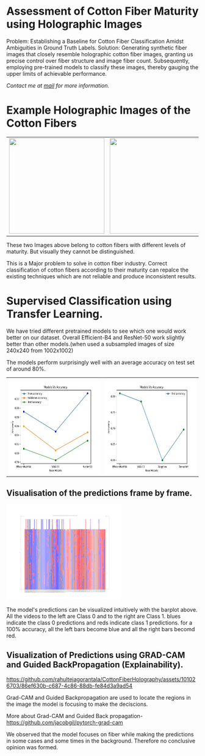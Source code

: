 # Assessment of Cotton Fiber Maturity using Holographic Images
 
Problem: Establishing a Baseline for Cotton Fiber Classification Amidst Ambiguities in Ground Truth Labels.
Solution: Generating synthetic fiber images that closely resemble holographic cotton fiber images, granting us precise control over fiber structure and image fiber count. Subsequently, employing pre-trained models to classify these images, thereby gauging the upper limits of achievable performance.

_Contact me at [mail](mailto:tejarahul618@gmail.com) for more information._


# Example Holographic Images of the Cotton Fibers
<table>
  <tr>
    <td><img src="https://github.com/rahultejagorantala/CottonFiberHolography/blob/main/GIF's/052622DAIJA1-6R2.gif" width=250 height=250 ></td>
    <td><img src="https://github.com/rahultejagorantala/CottonFiberHolography/blob/main/GIF's/071522K1-1R8.gif" width=250 height=250 ></td>
  </tr>
 </table>
These two Images above belong to cotton fibers with different levels of maturity. But visually they cannot be distinguished.

This is a Major problem to solve in cotton fiber industry. Correct classification of cotton fibers according to their maturity can repalce the existing 
techniques which are not reliable and produce inconsistent results.

# Supervised Classification using Transfer Learning.
We have tried different pretrained models to see which one would work better on our dataset. Overall Efficient-B4 and ResNet-50 work slightly better than other models.(when used a subsampled images of size 240x240 from 1002x1002)

The models perform surprisingly well with an average accuracy on test set of around 80%.

<table>
  <tr>
    <td><img src="https://github.com/rahultejagorantala/CottonFiberHolography/blob/main/Images/Models%20Vs%20Accuracy-1.jpg" width=300 height=250 ></td>
    <td><img src="https://github.com/rahultejagorantala/CottonFiberHolography/blob/main/Images/Models%20Vs%20Accuracy.jpg" width=300 height=250 ></td>
  </tr>
 </table>
 
##  Visualisation of the predictions frame by frame.

<tr>
 <td><img src="https://github.com/rahultejagorantala/CottonFiberHolography/blob/main/Images/Barplot.png" width=300 height=250 ></td>
</tr>

The model's predictions can be visualized intuitively with the barplot above. All the videos to the left are Class 0 and to the right are Class 1. blues indicate the class 0 predictions and reds indicate class 1 predictions. for a 100% accuracy, all the left bars become blue and all the right bars becomd red.

##  Visualization of Predictions using GRAD-CAM and Guided BackPropagation (Explainability).
https://github.com/rahultejagorantala/CottonFiberHolography/assets/101026703/86ef630b-c687-4c86-88db-fe84d3a9ad54

Grad-CAM and Guided Backpropagation are used to locate the regions in the image the model is focusing to make the deciscions.

More about Grad-CAM and Guided Back propagation- https://github.com/jacobgil/pytorch-grad-cam

We observed that the model focuses on fiber while making the predictions in some cases and some times in the background. Therefore no conclusive opinion was formed.
